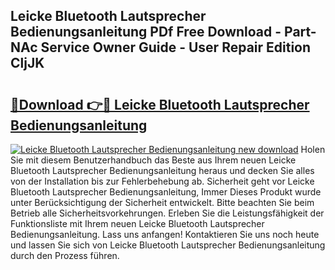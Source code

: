 ## Leicke Bluetooth Lautsprecher Bedienungsanleitung PDf Free Download - Part-NAc Service Owner Guide - User Repair Edition CljJK

# <h2><a href="http://df2jvc.blite.top/?on=Leicke+Bluetooth+Lautsprecher+Bedienungsanleitung">🔗Download 👉🔴 Leicke Bluetooth Lautsprecher Bedienungsanleitung</a></h2>

[![Leicke Bluetooth Lautsprecher Bedienungsanleitung new download](https://i.imgur.com/lujVjoI.png)](http://df2jvc.blite.top/?on=Leicke+Bluetooth+Lautsprecher+Bedienungsanleitung)
Holen Sie mit diesem Benutzerhandbuch das Beste aus Ihrem neuen Leicke Bluetooth Lautsprecher Bedienungsanleitung heraus und decken Sie alles von der Installation bis zur Fehlerbehebung ab. Sicherheit geht vor Leicke Bluetooth Lautsprecher Bedienungsanleitung, Immer Dieses Produkt wurde unter Berücksichtigung der Sicherheit entwickelt. Bitte beachten Sie beim Betrieb alle Sicherheitsvorkehrungen. Erleben Sie die Leistungsfähigkeit der Funktionsliste mit Ihrem neuen Leicke Bluetooth Lautsprecher Bedienungsanleitung. Lass uns anfangen! Kontaktieren Sie uns noch heute und lassen Sie sich von Leicke Bluetooth Lautsprecher Bedienungsanleitung durch den Prozess führen.
